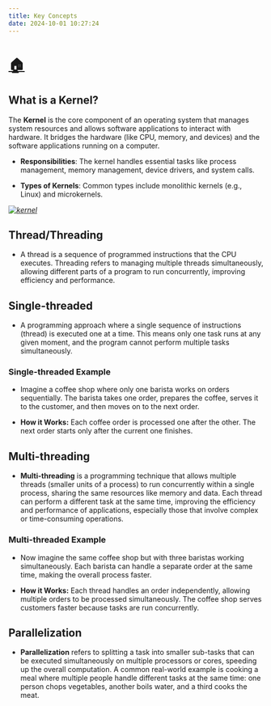 ```yaml
---
title: Key Concepts
date: 2024-10-01 10:27:24
---
```

# [🏠](https://anneryshc.github.io/is373_devops_hexo/)

## What is a Kernel? 
The **Kernel** is the core component of an operating system that manages system resources and allows software applications to interact with hardware. It bridges the hardware (like CPU, memory, and devices) and the software applications running on a computer.

- **Responsibilities**: The kernel handles essential tasks like process management, memory management, device drivers, and system calls.

- **Types of Kernels**: Common types include monolithic kernels (e.g., Linux) and microkernels.

[_![kernel](https://github.com/user-attachments/assets/007fc28c-0100-4f59-87e9-1fcd52d55998)_](https://www.youtube.com/watch?v=xsHRCnmxLT8)


> 

## Thread/Threading
* A thread is a sequence of programmed instructions that the CPU executes. Threading refers to managing multiple threads simultaneously, allowing different parts of a program to run concurrently, improving efficiency and performance.

## Single-threaded
* A programming approach where a single sequence of instructions (thread) is executed one at a time. This means only one task runs at any given moment, and the program cannot perform multiple tasks simultaneously.

### Single-threaded Example
 
* Imagine a coffee shop where only one barista works on orders sequentially. The barista takes one order, prepares the coffee, serves it to the customer, and then moves on to the next order. 

* **How it Works:** Each coffee order is processed one after the other. The next order starts only after the current one finishes.

## Multi-threading

* **Multi-threading** is a programming technique that allows multiple threads (smaller units of a process) to run concurrently within a single process, sharing the same resources like memory and data. Each thread can perform a different task at the same time, improving the efficiency and performance of applications, especially those that involve complex or time-consuming operations.

### Multi-threaded Example

* Now imagine the same coffee shop but with three baristas working simultaneously. Each barista can handle a separate order at the same time, making the overall process faster.

* **How it Works:** Each thread handles an order independently, allowing multiple orders to be processed simultaneously. The coffee shop serves customers faster because tasks are run concurrently.

## Parallelization

* **Parallelization** refers to splitting a task into smaller sub-tasks that can be executed simultaneously on multiple processors or cores, speeding up the overall computation. A common real-world example is cooking a meal where multiple people handle different tasks at the same time: one person chops vegetables, another boils water, and a third cooks the meat.